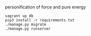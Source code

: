 personification of force and pure energy

    vagrant up db
    pip3 install -r requirements.txt
    ./manage.py migrate
    ./manage.py runserver
